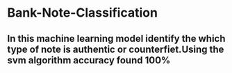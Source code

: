 # Bank-Note-Classification
## In this machine learning model identify the which type of note is authentic or counterfiet.Using the svm algorithm accuracy found 100%
